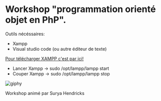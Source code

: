 # Workshop "programmation orienté objet en PhP".

Outils nécéssaires:

* Xampp
* Visual studio code (ou autre éditeur de texte)

[Pour télécharger XAMPP c'est par ici!](https://www.apachefriends.org/download.html)

* Lancer Xampp -> sudo /opt/lampp/lampp start
* Couper Xampp -> sudo /opt/lampp/lampp stop


![giphy](https://user-images.githubusercontent.com/54063721/74820603-9ef33380-5302-11ea-96bf-c59e4e3b2507.gif)


Workshop animé par Surya Hendricks

